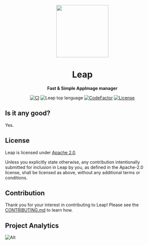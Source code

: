 <div align="center">
  <img height="170x" src="https://emojipedia-us.s3.dualstack.us-west-1.amazonaws.com/thumbs/240/microsoft/319/infinity_267e-fe0f.png" />

  <h1>Leap</h1>

  <p>
    <strong>Fast & Simple AppImage manager</strong>
  </p>

  <p>
    <a href="https://github.com/lnxcz/leap/actions"><img alt="CI" src="https://github.com/lnxcz/leap/actions/workflows/ci.yml/badge.svg" /></a>
    <img alt="Leap top language" src="https://img.shields.io/github/languages/top/lnxcz/leap">
    <a href="https://www.codefactor.io/repository/github/lnxcz/leap"><img src="https://www.codefactor.io/repository/github/lnxcz/leap/badge" alt="CodeFactor" /></a>
    <a href="https://opensource.org/licenses/Apache-2.0"><img alt="License" src="https://img.shields.io/github/license/lnxcz/leap" /></a>
  </p>
</div>

## Is it any good?

Yes.

## License

Leap is licensed under [Apache 2.0](./LICENSE).

Unless you explicitly state otherwise, any contribution intentionally submitted
for inclusion in Leap by you, as defined in the Apache-2.0 license, shall be
licensed as above, without any additional terms or conditions.

## Contribution

Thank you for your interest in contributing to Leap!
Please see the [CONTRIBUTING.md](./CONTRIBUTING.md) to learn how.

## Project Analytics

![Alt](https://repobeats.axiom.co/api/embed/54602517fd6bbea511cb9031d0c493774608bbce.svg "Repobeats analytics image")
